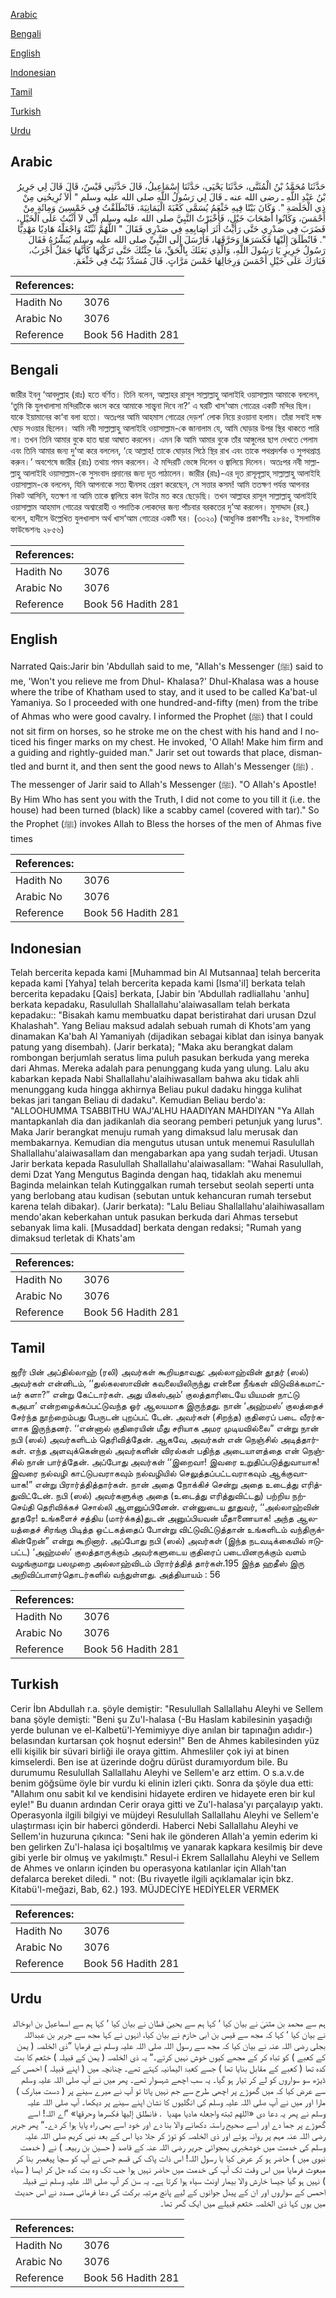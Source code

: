 [Arabic](#arabic)

[Bengali](#bengali)

[English](#english)

[Indonesian](#indonesian)

[Tamil](#tamil)

[Turkish](#turkish)

[Urdu](#urdu)

## Arabic


<div dir="rtl" lang="ar" style={{fontSize:'larger',backgroundColor:'#f8f9fa',padding:20}}>
حَدَّثَنَا مُحَمَّدُ بْنُ الْمُثَنَّى، حَدَّثَنَا يَحْيَى، حَدَّثَنَا إِسْمَاعِيلُ، قَالَ حَدَّثَنِي قَيْسٌ، قَالَ قَالَ لِي جَرِيرُ بْنُ عَبْدِ اللَّهِ ـ رضى الله عنه ـ قَالَ لِي رَسُولُ اللَّهِ صلى الله عليه وسلم ‏"‏ أَلاَ تُرِيحُنِي مِنْ ذِي الْخَلَصَةِ ‏"‏‏.‏ وَكَانَ بَيْتًا فِيهِ خَثْعَمُ يُسَمَّى كَعْبَةَ الْيَمَانِيَةَ، فَانْطَلَقْتُ فِي خَمْسِينَ وَمِائَةٍ مِنْ أَحْمَسَ، وَكَانُوا أَصْحَابَ خَيْلٍ، فَأَخْبَرْتُ النَّبِيَّ صلى الله عليه وسلم أَنِّي لاَ أَثْبُتُ عَلَى الْخَيْلِ، فَضَرَبَ فِي صَدْرِي حَتَّى رَأَيْتُ أَثَرَ أَصَابِعِهِ فِي صَدْرِي فَقَالَ ‏"‏ اللَّهُمَّ ثَبِّتْهُ وَاجْعَلْهُ هَادِيًا مَهْدِيًّا ‏"‏‏.‏ فَانْطَلَقَ إِلَيْهَا فَكَسَرَهَا وَحَرَّقَهَا، فَأَرْسَلَ إِلَى النَّبِيِّ صلى الله عليه وسلم يُبَشِّرُهُ فَقَالَ رَسُولُ جَرِيرٍ يَا رَسُولَ اللَّهِ، وَالَّذِي بَعَثَكَ بِالْحَقِّ، مَا جِئْتُكَ حَتَّى تَرَكْتُهَا كَأَنَّهَا جَمَلٌ أَجْرَبُ، فَبَارَكَ عَلَى خَيْلِ أَحْمَسَ وَرِجَالِهَا خَمْسَ مَرَّاتٍ‏.‏ قَالَ مُسَدَّدٌ بَيْتٌ فِي خَثْعَمَ‏.‏
</div>
<div style={{backgroundColor:'#f8f9fa',padding:20, marginBottom: 10}}><table> <thead> <tr> <th>References:</th> <th></th> </tr> </thead> <tbody><tr><td>Hadith No</td><td>3076</td></tr><tr><td>Arabic No</td><td>3076</td></tr><tr><td>Reference</td><td>Book 56 Hadith 281</td></tr></tbody></table></div>

## Bengali


<div dir="ltr" lang="bn" style={{fontSize:'larger',backgroundColor:'#f8f9fa',padding:20}}>
জারীর ইবনু ‘আবদুল্লাহ (রাঃ) হতে বর্ণিত। তিনি বলেন, আল্লাহর রাসূল সাল্লাল্লাহু আলাইহি ওয়াসাল্লাম আমাকে বললেন, ‘তুমি কি যুলখালাসা মন্দিরটিকে ধ্বংস করে আমাকে সান্ত্বনা দিবে না?’ এ ঘরটি খাস‘আম গোত্রের একটি মন্দির ছিল। যাকে ইয়ামানের কা‘বা বলা হতো। অতঃপর আমি আহমাস গোত্রের দেড়শ’ লোক নিয়ে রওয়ানা হলাম। তাঁরা সবাই দক্ষ ঘোড় সওয়ার ছিলেন। আমি নবী সাল্লাল্লাহু আলাইহি ওয়াসাল্লাম-কে জানালাম যে, আমি ঘোড়ার উপর স্থির থাকতে পারি না। তখন তিনি আমার বুকে হাত দ্বারা আঘাত করলেন। এমন কি আমি আমার বুকে তাঁর আঙ্গুলের ছাপ দেখতে পেলাম এবং তিনি আমার জন্য দু‘আ করে বললেন, ‘হে আল্লাহ! তাকে ঘোড়ার পিঠে স্থির রাখ এবং তাকে পথপ্রদর্শক ও সুপথপ্রাপ্ত করুন।’ অবশেষে জারীর (রাঃ) তথায় গমন করলেন। ঐ মন্দিরটি ভেঙ্গে দিলেন ও জ্বালিয়ে দিলেন। অতঃপর নবী সাল্লাল্লাহু আলাইহি ওয়াসাল্লাম-কে সুসংবাদ প্রদানের জন্য দূত পাঠালেন। জারীর (রাঃ)-এর দূত রাসূলূল্লাহ্ সাল্লাল্লাহু আলাইহি ওয়াসাল্লাম-কে বললেন, যিনি আপনাকে সত্য দ্বীনসহ প্রেরণ করেছেন, সে সত্তার কসম! আমি ততক্ষণ পর্যন্ত আপনার নিকট আসিনি, যতক্ষণ না আমি তাকে জ্বালিয়ে কাল উটের মত করে ছেড়েছি। তখন আল্লাহর রাসূল সাল্লাল্লাহু আলাইহি ওয়াসাল্লাম আহমাস গোত্রের অশ্বারোহী ও পদাতিক লোকদের জন্য পাঁচবার বরকতের দু’আ করলেন। মুসাদ্দাদ (রহ.) বলেন, হাদীসে উল্লেখিত যুলখালাস অর্থ খাস‘আম গোত্রের একটি ঘর। (৩০২০) (আধুনিক প্রকাশনীঃ ২৮৪৫, ইসলামিক ফাউন্ডেশনঃ ২৮৫৬)
</div>
<div style={{backgroundColor:'#f8f9fa',padding:20, marginBottom: 10}}><table> <thead> <tr> <th>References:</th> <th></th> </tr> </thead> <tbody><tr><td>Hadith No</td><td>3076</td></tr><tr><td>Arabic No</td><td>3076</td></tr><tr><td>Reference</td><td>Book 56 Hadith 281</td></tr></tbody></table></div>

## English


<div dir="ltr" lang="en" style={{fontSize:'larger',backgroundColor:'#f8f9fa',padding:20}}>
Narrated Qais:Jarir bin 'Abdullah said to me, "Allah's Messenger (ﷺ) said to me, 'Won't you relieve me from Dhul- Khalasa?' Dhul-Khalasa was a house where the tribe of Khatham used to stay, and it used to be called Ka'bat-ul Yamaniya. So I proceeded with one hundred-and-fifty (men) from the tribe of Ahmas who were good cavalry. I informed the Prophet (ﷺ) that I could not sit firm on horses, so he stroke me on the chest with his hand and I noticed his finger marks on my chest. He invoked, 'O Allah! Make him firm and a guiding and rightly-guided man." Jarir set out towards that place, dismantled and burnt it, and then sent the good news to Allah's Messenger (ﷺ) . The messenger of Jarir said to Allah's Messenger (ﷺ). "O Allah's Apostle! By Him Who has sent you with the Truth, I did not come to you till it (i.e. the house) had been turned (black) like a scabby camel (covered with tar)." So the Prophet (ﷺ) invokes Allah to Bless the horses of the men of Ahmas five times
</div>
<div style={{backgroundColor:'#f8f9fa',padding:20, marginBottom: 10}}><table> <thead> <tr> <th>References:</th> <th></th> </tr> </thead> <tbody><tr><td>Hadith No</td><td>3076</td></tr><tr><td>Arabic No</td><td>3076</td></tr><tr><td>Reference</td><td>Book 56 Hadith 281</td></tr></tbody></table></div>

## Indonesian


<div dir="ltr" lang="id" style={{fontSize:'larger',backgroundColor:'#f8f9fa',padding:20}}>
Telah bercerita kepada kami [Muhammad bin Al Mutsannaa] telah bercerita kepada kami [Yahya] telah bercerita kepada kami [Isma'il] berkata telah bercerita kepadaku [Qais] berkata, [Jabir bin 'Abdullah radliallahu 'anhu] berkata kepadaku, Rasulullah Shallallahu'alaiwasallam telah berkata kepadaku:: "Bisakah kamu membuatku dapat beristirahat dari urusan Dzul Khalashah". Yang Beliau maksud adalah sebuah rumah di Khots'am yang dinamakan Ka'bah Al Yamaniyah (dijadikan sebagai kiblat dan isinya banyak patung yang disembah). (Jarir berkata); "Maka aku berangkat dalam rombongan berjumlah seratus lima puluh pasukan berkuda yang mereka dari Ahmas. Mereka adalah para penunggang kuda yang ulung. Lalu aku kabarkan kepada Nabi Shallallahu'alaihiwasallam bahwa aku tidak ahli menunggang kuda hingga akhirnya Beliau pukul dadaku hingga kulihat bekas jari tangan Beliau di dadaku". Kemudian Beliau berdo'a: "ALLOOHUMMA TSABBITHU WAJ'ALHU HAADIYAN MAHDIYAN "Ya Allah mantapkanlah dia dan jadikanlah dia seorang pemberi petunjuk yang lurus". Maka Jarir berangkat menuju rumah yang dimaksud lalu merusak dan membakarnya. Kemudian dia mengutus utusan untuk menemui Rasulullah Shallallahu'alaiwasallam dan mengabarkan apa yang sudah terjadi. Utusan Jarir berkata kepada Rasulullah Shallallahu'alaiwasallam: "Wahai Rasulullah, demi Dzat Yang Mengutus Baginda dengan haq, tidaklah aku menemui Baginda melainkan telah Kutinggalkan rumah tersebut seolah seperti unta yang berlobang atau kudisan (sebutan untuk kehancuran rumah tersebut karena telah dibakar). (Jarir berkata): "Lalu Beliau Shallallahu'alaihiwasallam mendo'akan keberkahan untuk pasukan berkuda dari Ahmas tersebut sebanyak lima kali. [Musaddad] berkata dengan redaksi; "Rumah yang dimaksud terletak di Khats'am
</div>
<div style={{backgroundColor:'#f8f9fa',padding:20, marginBottom: 10}}><table> <thead> <tr> <th>References:</th> <th></th> </tr> </thead> <tbody><tr><td>Hadith No</td><td>3076</td></tr><tr><td>Arabic No</td><td>3076</td></tr><tr><td>Reference</td><td>Book 56 Hadith 281</td></tr></tbody></table></div>

## Tamil


<div dir="ltr" lang="ta" style={{fontSize:'larger',backgroundColor:'#f8f9fa',padding:20}}>
ஜரீர் பின் அப்தில்லாஹ் (ரலி) அவர்கள் கூறியதாவது: அல்லாஹ்வின் தூதர் (ஸல்) அவர்கள் என்னிடம், ‘‘துல்கலஸாவின் கவலையிலிருந்து என்னை நீங்கள் விடுவிக்கமாட்டீர் களா?” என்று கேட்டார்கள். அது யிகஸ்அம்’ குலத்தாரிடையே யியமன் நாட்டு கஅபா’ என்றழைக்கப்பட்டுவந்த ஓர் ஆலயமாக இருந்தது. நான் ‘அஹ்மஸ்’ குலத்தைச் சேர்ந்த நூற்றைம்பது பேருடன் புறப்பட் டேன். அவர்கள் (சிறந்த) குதிரைப் படை வீரர்களாக இருந்தனர். ‘‘என்னால் குதிரையின் மீது சரியாக அமர முடியவில்லை” என்று நான் நபி (ஸல்) அவர்களிடம் தெரிவித்தேன். ஆகவே, அவர்கள் என் நெஞ்சில் அடித்தார்கள். எந்த அளவுக்கென்றால் அவர்களின் விரல்கள் பதிந்த அடையாளத்தை என் நெஞ்சில் நான் பார்த்தேன். அப்போது அவர்கள் ‘‘இறைவா! இவரை உறுதிப்படுத்துவாயாக! இவரை நல்வழி காட்டுபவராகவும் நல்வழியில் செலுத்தப்பட்டவராகவும் ஆக்குவாயாக!” என்று பிரார்த்தித்தார்கள். நான் அதை நோக்கிச் சென்று அதை உடைத்து எரித்துவிட்டேன். நபி (ஸல்) அவர்களுக்கு அதை (உடைத்து எரித்துவிட்டது) பற்றிய நற்செய்தி தெரிவிக்கச் சொல்லி ஆளனுப்பினேன். என்னுடைய தூதுவர், ‘‘அல்லாஹ்வின் தூதரே! உங்களைச் சத்திய (மார்க்கத்)துடன் அனுப்பியவன் மீதாணையாக! அந்த ஆலயத்தைச் சிரங்கு பிடித்த ஒட்டகத்தைப் போன்று விட்டுவிட்டுத்தான் உங்களிடம் வந்திருக்கின்றேன்” என்று கூறினார். அப்போது நபி (ஸல்) அவர்கள் (இந்த நடவடிக்கையில் ஈடுபட்ட) ‘அஹ்மஸ்’ குலத்தாருக்கும் அவர்களுடைய குதிரைப் படையினருக்கும் வளம் வழங்குமாறு பலமுறை அல்லாஹ்விடம் பிரார்த்தித் தார்கள்.195 இந்த ஹதீஸ் இரு அறிவிப்பாளர்தொடர்களில் வந்துள்ளது. அத்தியாயம் : 56
</div>
<div style={{backgroundColor:'#f8f9fa',padding:20, marginBottom: 10}}><table> <thead> <tr> <th>References:</th> <th></th> </tr> </thead> <tbody><tr><td>Hadith No</td><td>3076</td></tr><tr><td>Arabic No</td><td>3076</td></tr><tr><td>Reference</td><td>Book 56 Hadith 281</td></tr></tbody></table></div>

## Turkish


<div dir="ltr" lang="tr" style={{fontSize:'larger',backgroundColor:'#f8f9fa',padding:20}}>
Cerir İbn Abdullah r.a. şöyle demiştir: "Resulullah Sallallahu Aleyhi ve Sellem bana şöyle demişti: "Beni şu Zu'l-halasa (-Bu Haslam kabilesinin yaşadığı yerde bulunan ve el-Kalbetü'l-Yemimiyye diye anılan bir tapınağın adıdır-) belasından kurtarsan çok hoşnut edersin!" Ben de Ahmes kabilesinden yüz elli kişilik bir süvari birliği ile oraya gittim. Ahmesliler çok iyi at binen kimselerdi. Ben ise at üzerinde doğru dürüst duramıyordum bile. Bu durumumu ResuluIlah Sallallahu Aleyhi ve Sellem'e arz ettim. O s.a.v.de benim göğsüme öyle bir vurdu ki elinin izleri çıktı. Sonra da şöyle dua etti: "Allahım onu sabit kıl ve kendisini hidayete erdiren ve hidayete eren bir kul eyle!" Bu duanın ardından Cerir oraya gitti ve Zu'l-halasa'yı parçalayıp yaktı. Operasyonla ilgili bilgiyi ve müjdeyi Resulullah Sallallahu Aleyhi ve Sellem'e ulaştırması için bir haberci gönderdi. Haberci Nebi Sallallahu Aleyhi ve Sellem'in huzuruna çıkınca: "Seni hak ile gönderen Allah'a yemin ederim ki ben gelirken Zu'l-halasa içi boşaltılmış ve yanarak kapkara kesilmiş bir deve gibi yerle bir olmuş ve yakılmıştı." Resul-i Ekrem Sallallahu Aleyhi ve Sellem de Ahmes ve onların içinden bu operasyona katılanlar için Allah'tan defalarca bereket diledi. " not: (Bu rivayetle ilgili açıklamalar için bkz. Kitabü'l-meğazi, Bab, 62.) 193. MÜJDECİYE HEDİYELER VERMEK
</div>
<div style={{backgroundColor:'#f8f9fa',padding:20, marginBottom: 10}}><table> <thead> <tr> <th>References:</th> <th></th> </tr> </thead> <tbody><tr><td>Hadith No</td><td>3076</td></tr><tr><td>Arabic No</td><td>3076</td></tr><tr><td>Reference</td><td>Book 56 Hadith 281</td></tr></tbody></table></div>

## Urdu


<div dir="rtl" lang="ur" style={{fontSize:'larger',backgroundColor:'#f8f9fa',padding:20}}>
ہم سے محمد بن مثنیٰ نے بیان کیا ‘ کہا ہم سے یحییٰ قطان نے بیان کیا ‘ کہا ہم سے اسماعیل بن ابوخالد نے بیان کیا ‘ کہا کہ مجھ سے قیس بن ابی حازم نے بیان کیا، انہوں نے کہا مجھ سے جریر بن عبداللہ بجلی رضی اللہ عنہ نے بیان کیا کہ مجھ سے رسول اللہ صلی اللہ علیہ وسلم نے فرمایا ”ذی الخلصہ ( یمن کے کعبے ) کو تباہ کر کے مجھے کیوں خوش نہیں کرتے۔“ یہ ذی الخلصہ ( یمن کے قبیلہ ) خثعم کا بت کدہ تھا ( کعبے کے مقابل بنایا تھا ) جسے کعبۃ الیمانیہ کہتے تھے۔ چنانچہ میں ( اپنے قبیلہ ) احمس کے ڈیڑھ سو سواروں کو لے کر تیار ہو گیا۔ یہ سب اچھے شہسوار تھے۔ پھر میں نے آپ صلی اللہ علیہ وسلم سے عرض کیا کہ میں گھوڑے پر اچھی طرح سے جم نہیں پاتا تو آپ نے میرے سینے پر ( دست مبارک ) مارا اور میں نے آپ صلی اللہ علیہ وسلم کی انگلیوں کا نشان اپنے سینے پر دیکھا۔ آپ صلی اللہ علیہ وسلم نے پھر یہ دعا دی «اللهم ثبته واجعله هاديا مهديا ‏ ‏‏.‏ فانطلق إليها فكسرها وحرقها» ”اے اللہ! اسے گھوڑے پر جما دے اور اسے صحیح راستہ دکھانے والا بنا دے اور خود اسے بھی راہ پایا ہوا کر دے۔“ پھر جریر رضی اللہ عنہ مہم پر روانہ ہوئے اور ذی الخلصہ کو توڑ کر جلا دیا اس کے بعد نبی کریم صلی اللہ علیہ وسلم کی خدمت میں خوشخبری بھجوائی جریر رضی اللہ عنہ کے قاصد ( حسین بن ربیعہ ) نے ( خدمت نبوی میں ) حاضر ہو کر عرض کیا یا رسول اللہ! اس ذات پاک کی قسم جس نے آپ کو سچا پیغمبر بنا کر مبعوث فرمایا میں اس وقت تک آپ کی خدمت میں حاضر نہیں ہوا جب تک وہ بت کدہ جل کر ایسا ( سیاہ ) نہیں ہو گیا جیسا خارش والا بیمار اونٹ سیاہ ہوا کرتا ہے۔ یہ سن کر آپ صلی اللہ علیہ وسلم نے قبیلہ احمس کے سواروں اور ان کے پیدل جوانوں کے لیے پانچ مرتبہ برکت کی دعا فرمائی مسدد نے اس حدیث میں یوں کہا ذی الخلصہ خثعم قبیلے میں ایک گھر تھا۔
</div>
<div style={{backgroundColor:'#f8f9fa',padding:20, marginBottom: 10}}><table> <thead> <tr> <th>References:</th> <th></th> </tr> </thead> <tbody><tr><td>Hadith No</td><td>3076</td></tr><tr><td>Arabic No</td><td>3076</td></tr><tr><td>Reference</td><td>Book 56 Hadith 281</td></tr></tbody></table></div>